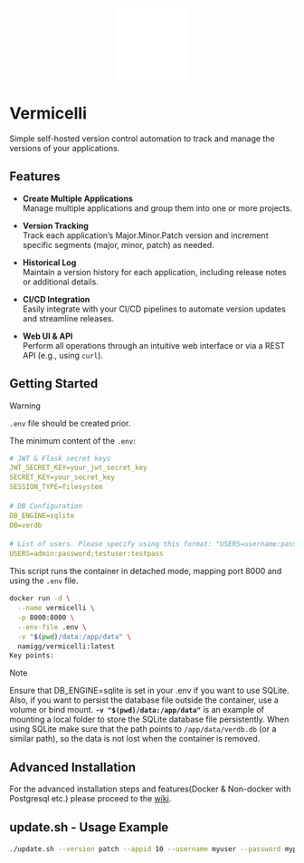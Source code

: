 <div align="center" width="100%">
    <img src="./static/public/logo-vermicelli-w.svg" width="128" alt="" />
</div>

# Vermicelli

Simple self-hosted version control automation to track and manage the versions of your applications.

## Features

- **Create Multiple Applications**  
  Manage multiple applications and group them into one or more projects.

- **Version Tracking**  
  Track each application’s Major.Minor.Patch version and increment specific segments (major, minor, patch) as needed.

- **Historical Log**  
  Maintain a version history for each application, including release notes or additional details.

- **CI/CD Integration**  
  Easily integrate with your CI/CD pipelines to automate version updates and streamline releases.

- **Web UI & API**  
  Perform all operations through an intuitive web interface or via a REST API (e.g., using `curl`).

## Getting Started

> [!WARNING]
> `.env` file should be created prior.

The minimum content of the `.env`:

```yaml
# JWT & Flask secret keys
JWT_SECRET_KEY=your_jwt_secret_key
SECRET_KEY=your_secret_key
SESSION_TYPE=filesystem

# DB Configuration
DB_ENGINE=sqlite
DB=verdb

# List of users. Please specify using this format: "USERS=username:password;username2:password2"
USERS=admin:password;testuser:testpass
```

This script runs the container in detached mode, mapping port 8000 and using the `.env` file.

```bash
docker run -d \
  --name vermicelli \
  -p 8000:8000 \
  --env-file .env \
  -v "$(pwd)/data:/app/data" \
  namigg/vermicelli:latest
Key points:
```

> [!NOTE]
> Ensure that DB_ENGINE=sqlite is set in your .env if you want to use SQLite.
> Also, if you want to persist the database file outside the container, use a volume or bind mount. **`-v "$(pwd)/data:/app/data"`**   is an example of mounting a local folder to store the SQLite database file persistently. When using SQLite make sure that the path points to `/app/data/verdb.db` (or a similar path), so the data is not lost when the container is removed.

## Advanced Installation

For the advanced installation steps and features(Docker & Non-docker with Postgresql etc.) please proceed to the [wiki](https://github.com/namig7/vermicelli/wiki).

## update.sh - Usage Example

```bash
./update.sh --version patch --appid 10 --username myuser --password mypass --url http://myapi.example.com
